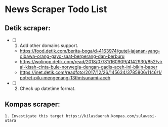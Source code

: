 
# News Scraper Todo List

## Detik scraper:
- [ ] 1. Add other domains support.
	- https://food.detik.com/berita-boga/d-4163974/gutel-jajanan-yang-dibawa-orang-gayo-saat-berperang-dan-berburu
	- https://wolipop.detik.com/read/2018/07/31/160909/4142930/852/viral-kisah-cinta-bule-norwegia-dengan-gadis-aceh-ini-bikin-baper
	- https://inet.detik.com/readfoto/2017/12/26/145634/3785806/1146/1/potret-pilu-mengenang-13thntsunami-aceh
- [ ] 2. Check up datetime format.


## Kompas scraper:
	1. Investigate this target https://kilasdaerah.kompas.com/sulawesi-utara

